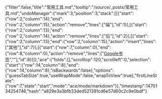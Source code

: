 {"filter":false,"title":"常用工具.md","tooltip":"/source/_posts/常用工具.md","undoManager":{"mark":3,"position":3,"stack":[[{"start":{"row":2,"column":14},"end":{"row":2,"column":15},"action":"remove","lines":["端"],"id":1}],[{"start":{"row":2,"column":13},"end":{"row":2,"column":14},"action":"remove","lines":["后"],"id":2}],[{"start":{"row":2,"column":13},"end":{"row":2,"column":15},"action":"insert","lines":["其他"],"id":7}],[{"start":{"row":7,"column":0},"end":{"row":8,"column":0},"action":"remove","lines":["[Google书签](http://zaozaool.github.io/bookmarks.html)",""],"id":8}]]},"ace":{"folds":[],"scrolltop":120,"scrollleft":0,"selection":{"start":{"row":14,"column":8},"end":{"row":14,"column":8},"isBackwards":false},"options":{"guessTabSize":true,"useWrapMode":false,"wrapToView":true},"firstLineState":{"row":7,"state":"start","mode":"ace/mode/markdown"}},"timestamp":1470134254746,"hash":"a829e3a3bfb33ded521391cd6e57d60c2c9e0bdf"}